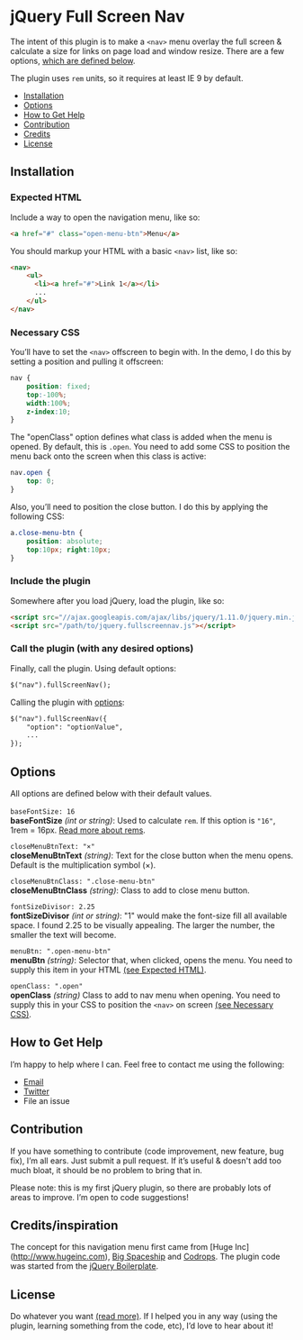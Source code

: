 # jQuery Full Screen Nav
The intent of this plugin is to make a `<nav>` menu overlay the full screen & calculate a size for links on page load and window resize. There are a few options, [which are defined below](#options).

The plugin uses `rem` units, so it requires at least IE 9 by default.

- [Installation](#installation)
- [Options](#options)
- [How to Get Help](#help)
- [Contribution](#contribution)
- [Credits](#credits)
- [License](#license)

<a name="installation"></a>
## Installation
<a name="html"></a>
### Expected HTML
Include a way to open the navigation menu, like so:
```html
<a href="#" class="open-menu-btn">Menu</a>
```

You should markup your HTML with a basic `<nav>` list, like so:
```html
<nav>
    <ul>
      <li><a href="#">Link 1</a></li>
      ...
    </ul>
</nav>
```

<a name="css"></a>
### Necessary CSS
You’ll have to set the `<nav>` offscreen to begin with. In the demo, I do this by setting a position and pulling it offscreen:

```css
nav {
	position: fixed;
	top:-100%;
	width:100%;
	z-index:10;
}
```

The  "openClass" option defines what class is added when the menu is opened. By default, this is `.open`. You need to add some CSS to position the menu back onto the screen when this class is active:

```css
nav.open {
	top: 0;
}
```

Also, you’ll need to position the close button. I do this by applying the following CSS:

```css
a.close-menu-btn {
    position: absolute;
    top:10px; right:10px;
}
```

### Include the plugin
Somewhere after you load jQuery, load the plugin, like so:
```html
<script src="//ajax.googleapis.com/ajax/libs/jquery/1.11.0/jquery.min.js"></script>
<script src="/path/to/jquery.fullscreennav.js"></script>
```

### Call the plugin (with any desired options)
Finally, call the plugin. Using default options:
```html
$("nav").fullScreenNav();
```

Calling the plugin with [options](#options):
```html
$("nav").fullScreenNav({
	"option": "optionValue",
	...
});
```

<a name="options"></a>
## Options
All options are defined below with their default values.<br /><br />
`baseFontSize: 16`<br />
**baseFontSize** *(int or string)*: Used to calculate `rem`. If this option is `"16"`, 1rem = 16px. [Read more about rems](http://techtime.getharvest.com/blog/in-defense-of-rem-units).

`closeMenuBtnText: "×"`<br />
**closeMenuBtnText** *(string)*: Text for the close button when the menu opens. Default is the multiplication symbol (&times;).

`closeMenuBtnClass: ".close-menu-btn"`<br />
**closeMenuBtnClass** *(string)*: Class to add to close menu button.

`fontSizeDivisor: 2.25`<br />
**fontSizeDivisor** *(int or string)*: "1" would make the font-size fill all available space. I found 2.25 to be visually appealing. The larger the number, the smaller the text will become.

`menuBtn: ".open-menu-btn"`<br />
**menuBtn** *(string)*: Selector that, when clicked, opens the menu. You need to supply this item in your HTML [(see Expected HTML)](#html).

`openClass: ".open"`<br />
**openClass** *(string)* Class to add to nav menu when opening. You need to supply this in your CSS to position the `<nav>` on screen [(see Necessary CSS)](#css).

<a name="help"></a>
## How to Get Help
I’m happy to help where I can. Feel free to contact me using the following:
- [Email](mailto:hello@damonbauer.me)
- [Twitter](http://twitter.com/damon_bauer)
- File an issue

<a name="contribution"></a>
## Contribution
If you have something to contribute (code improvement, new feature, bug fix), I’m all ears. Just submit a pull request. If it’s useful & doesn't add too much bloat, it should be no problem to bring that in.

Please note: this is my first jQuery plugin, so there are probably lots of areas to improve. I’m open to code suggestions!

<a name="credits"></a>
## Credits/inspiration
The concept for this navigation menu first came from [Huge Inc] (http://www.hugeinc.com), [Big Spaceship](http://www.bigspaceship.com/) and [Codrops](http://tympanus.net/codrops/2014/02/06/fullscreen-overlay-effects/). The plugin code was started from the [jQuery Boilerplate](http://jqueryboilerplate.com/).

<a name="credits"></a>
## License
Do whatever you want [(read more)](LICENSE.md). If I helped you in any way (using the plugin, learning something from the code, etc), I’d love to hear about it!